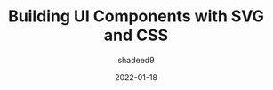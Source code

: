 ---
author: shadeed9
date: 2022-01-18
permalink: false
tags:
  - components
  - svg
  - css
target_url: https://ishadeed.com/article/building-components-svg-css/
title: Building UI Components with SVG and CSS
---